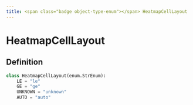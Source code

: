 ```yaml
---
title: <span class="badge object-type-enum"></span> HeatmapCellLayout
---
```

# <span class="badge object-type-enum"></span> HeatmapCellLayout

## Definition

```python
class HeatmapCellLayout(enum.StrEnum):
    LE = "le"
    GE = "ge"
    UNKNOWN = "unknown"
    AUTO = "auto"
```
